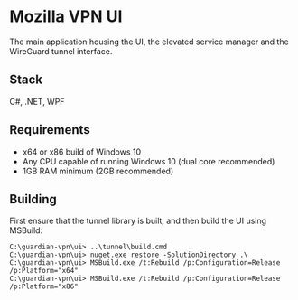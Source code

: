# Mozilla VPN UI

The main application housing the UI, the elevated service manager and the WireGuard tunnel interface.

## Stack

C#, .NET, WPF

## Requirements

- x64 or x86 build of Windows 10
- Any CPU capable of running Windows 10 (dual core recommended)
- 1GB RAM minimum (2GB recommended)

## Building

First ensure that the tunnel library is built, and then build the UI using MSBuild:

```
C:\guardian-vpn\ui> ..\tunnel\build.cmd
C:\guardian-vpn\ui> nuget.exe restore -SolutionDirectory .\
C:\guardian-vpn\ui> MSBuild.exe /t:Rebuild /p:Configuration=Release /p:Platform="x64"
C:\guardian-vpn\ui> MSBuild.exe /t:Rebuild /p:Configuration=Release /p:Platform="x86"
```

